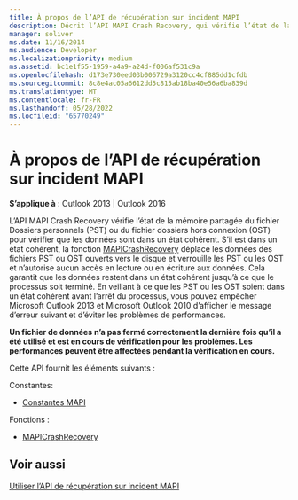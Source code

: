 ```yaml
---
title: À propos de l’API de récupération sur incident MAPI
description: Décrit l’API MAPI Crash Recovery, qui vérifie l’état de la mémoire partagée du fichier Dossiers personnels (PST) ou du fichier dossiers hors connexion (OST) pour vérifier que les données sont dans un état cohérent.
manager: soliver
ms.date: 11/16/2014
ms.audience: Developer
ms.localizationpriority: medium
ms.assetid: bc1e1f55-1959-a4a9-a24d-f006af531c9a
ms.openlocfilehash: d173e730eed03b006729a3120cc4cf885dd1cfdb
ms.sourcegitcommit: 8c8e4ac05a6612dd5c815ab18ba40e56a6ba839d
ms.translationtype: MT
ms.contentlocale: fr-FR
ms.lasthandoff: 05/28/2022
ms.locfileid: "65770249"
---
```

# <a name="about-the-mapi-crash-recovery-api"></a>À propos de l’API de récupération sur incident MAPI

  
  
**S’applique à** : Outlook 2013 | Outlook 2016 
  
L’API MAPI Crash Recovery vérifie l’état de la mémoire partagée du fichier Dossiers personnels (PST) ou du fichier dossiers hors connexion (OST) pour vérifier que les données sont dans un état cohérent. S’il est dans un état cohérent, la fonction [MAPICrashRecovery](mapicrashrecovery.md) déplace les données des fichiers PST ou OST ouverts vers le disque et verrouille les PST ou les OST et n’autorise aucun accès en lecture ou en écriture aux données. Cela garantit que les données restent dans un état cohérent jusqu’à ce que le processus soit terminé. En veillant à ce que les PST ou les OST soient dans un état cohérent avant l’arrêt du processus, vous pouvez empêcher Microsoft Outlook 2013 et Microsoft Outlook 2010 d’afficher le message d’erreur suivant et d’éviter les problèmes de performances. 
  
 **Un fichier de données n’a pas fermé correctement la dernière fois qu’il a été utilisé et est en cours de vérification pour les problèmes. Les performances peuvent être affectées pendant la vérification en cours.**
  
Cette API fournit les éléments suivants :
  
Constantes:
  
- [Constantes MAPI](mapi-constants.md)
    
Fonctions :
  
- [MAPICrashRecovery](mapicrashrecovery.md)
    
## <a name="see-also"></a>Voir aussi



[Utiliser l’API de récupération sur incident MAPI](how-to-use-the-mapi-crash-recovery-api.md)

